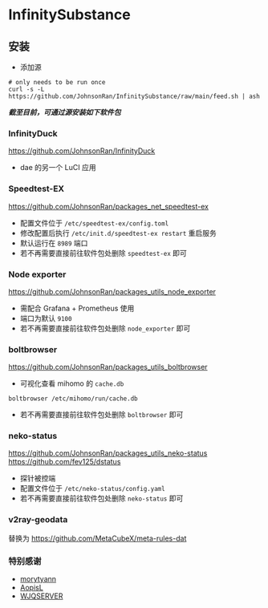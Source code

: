 
# InfinitySubstance

## 安装

- 添加源

```shell
# only needs to be run once
curl -s -L https://github.com/JohnsonRan/InfinitySubstance/raw/main/feed.sh | ash
```

***截至目前，可通过源安装如下软件包***

### InfinityDuck

<https://github.com/JohnsonRan/InfinityDuck>

- dae 的另一个 LuCI 应用

### Speedtest-EX

<https://github.com/JohnsonRan/packages_net_speedtest-ex>

- 配置文件位于 `/etc/speedtest-ex/config.toml`
- 修改配置后执行 `/etc/init.d/speedtest-ex restart` 重启服务
- 默认运行在 `8989` 端口
- 若不再需要直接前往软件包处删除 `speedtest-ex` 即可

### Node exporter

<https://github.com/JohnsonRan/packages_utils_node_exporter>

- 需配合 Grafana + Prometheus 使用
- 端口为默认 `9100`
- 若不再需要直接前往软件包处删除 `node_exporter` 即可

### boltbrowser

<https://github.com/JohnsonRan/packages_utils_boltbrowser>

- 可视化查看 mihomo 的 `cache.db`

```shell
boltbrowser /etc/mihomo/run/cache.db
```

- 若不再需要直接前往软件包处删除 `boltbrowser` 即可

### neko-status

<https://github.com/JohnsonRan/packages_utils_neko-status>  
<https://github.com/fev125/dstatus>

- 探针被控端
- 配置文件位于 `/etc/neko-status/config.yaml`
- 若不再需要直接前往软件包处删除 `neko-status` 即可

### v2ray-geodata

替换为 <https://github.com/MetaCubeX/meta-rules-dat>

### 特别感谢

- [morytyann](http://github.com/morytyann)
- [AopisL](https://github.com/apoiston)
- [WJQSERVER](https://github.com/WJQSERVER)
